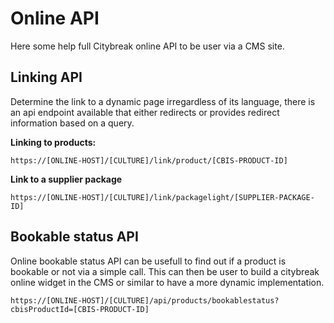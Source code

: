 # Online API

Here some help full Citybreak online API to be user via a CMS site.

## Linking API

Determine the link to a dynamic page irregardless of its language, there is an api endpoint available that either redirects or provides redirect information based on a query.

**Linking to products:**

``
https://[ONLINE-HOST]/[CULTURE]/link/product/[CBIS-PRODUCT-ID]
``

**Link to a supplier package**

``
https://[ONLINE-HOST]/[CULTURE]/link/packagelight/[SUPPLIER-PACKAGE-ID]
``

## Bookable status API

Online bookable status API  can be usefull to find out if a product is bookable or not via a simple call.
This can then be user to build a citybreak online widget in the CMS or similar to have a more dynamic implementation.

``
https://[ONLINE-HOST]/[CULTURE]/api/products/bookablestatus?cbisProductId=[CBIS-PRODUCT-ID]
``
